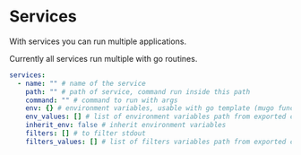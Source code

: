 # Services

With services you can run multiple applications.

Currently all services run multiple with go routines.

```yaml
services:
  - name: "" # name of the service
    path: "" # path of service, command run inside this path
    command: "" # command to run with args
    env: {} # environment variables, usable with go template (mugo funcs)
    env_values: [] # list of environment variables path from exported config
    inherit_env: false # inherit environment variables
    filters: [] # to filter stdout
    filters_values: [] # list of filters variables path from exported config
```
